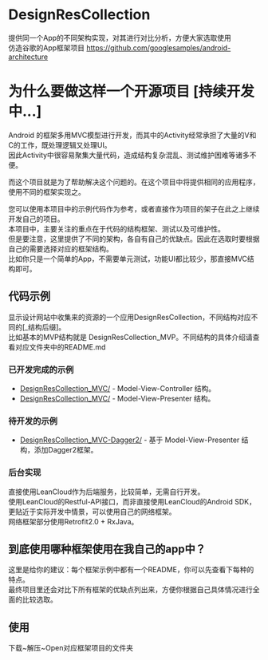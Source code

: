 # DesignResCollection
提供同一个App的不同架构实现，对其进行对比分析，方便大家选取使用  
仿造谷歌的App框架项目 https://github.com/googlesamples/android-architecture  
  
  
# 为什么要做这样一个开源项目 [持续开发中...]

Android 的框架多用MVC模型进行开发，而其中的Activity经常承担了大量的V和C的工作，既处理逻辑又处理UI。  
因此Activity中很容易聚集大量代码，造成结构复杂混乱、测试维护困难等诸多不便。  
  
而这个项目就是为了帮助解决这个问题的。在这个项目中将提供相同的应用程序，使用不同的框架实现之。  

您可以使用本项目中的示例代码作为参考，或者直接作为项目的架子在此之上继续开发自己的项目。  
本项目中，主要关注的重点在于代码的结构框架、测试以及可维护性。  
但是要注意，这里提供了不同的架构，各自有自己的优缺点。因此在选取时要根据自己的需要选择对应的框架结构。  
比如你只是一个简单的App，不需要单元测试，功能UI都比较少，那直接MVC结构即可。  
  
  
## 代码示例

显示设计网站中收集来的资源的一个应用DesignResCollection，不同结构对应不同的[_结构后缀]。  
比如基本的MVP结构就是 DesignResCollection_MVP。不同结构的具体介绍请查看对应文件夹中的README.md  
  
  
### 已开发完成的示例

  * [DesignResCollection_MVC/](https://github.com/boredream/DesignResCollection/tree/master/DesignResCollection_MVC) - Model-View-Controller 结构。
  * [DesignResCollection_MVC/](https://github.com/boredream/DesignResCollection/tree/master/DesignResCollection_MVP) - Model-View-Presenter 结构。
  
### 待开发的示例
  * [DesignResCollection_MVC-Dagger2/](https://github.com/boredream/DesignResCollection/tree/master/DesignResCollection_MVP-Dagger2) - 基于 Model-View-Presenter 结构，添加Dagger2框架。
  
  
### 后台实现

直接使用LeanCloud作为后端服务，比较简单，无需自行开发。  
使用LeanCloud的Restful-API接口，而非直接使用LeanCloud的Android SDK，更贴近于实际开发中情景，可以使用自己的网络框架。  
网络框架部分使用Retrofit2.0 + RxJava。  
  
  
## 到底使用哪种框架使用在我自己的app中？

这里是给你的建议：每个框架示例中都有一个README，你可以先查看下每种的特点。  
最终项目里还会对比下所有框架的优缺点列出来，方便你根据自己具体情况进行全面的比较选取。  
  
  
## 使用

下载~解压~Open对应框架项目的文件夹

